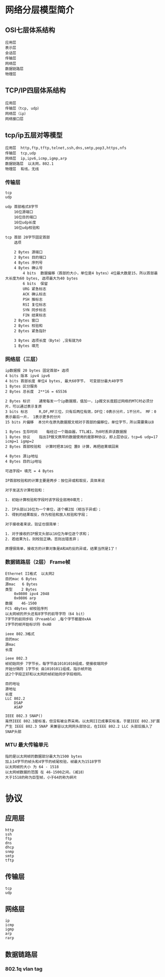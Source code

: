 # 网络分层模型简介

## OSI七层体系结构
    应用层
    表示层
    会话层
    传输层
    网络层
    数据链路层
    物理层

## TCP/IP四层体系结构
    应用层
    传输层（tcp, udp）
    网络层（ip）
    网络接口层

## tcp/ip五层对等模型
    应用层  http,ftp,tftp,telnet,ssh,dns,smtp,pop3,https,nfs
    传输层  tcp,udp
    网络层  ip,ipv6,icmp,igmp,arp
    数据链路层  以太网，802.1
    物理层  有线，无线

### 传输层
    tcp
    udp

    udp 首部格式8字节
        16位源端口
        16位目的端口
        16位udp长度
        16位udp校验和
    
    tcp 首部 20字节固定首部
        选项

        2 Bytes 源端口
        2 Bytes 目的端口
        4 Bytes 序列号
        4 Bytes 确认号
            4 bits  数据偏移（首部的大小，单位是4 bytes）4位最大数是15，所以首部最大长度为60 bytes, 选项最大为40 bytes
            6 bits  保留
            URG 紧急标志
            ACK 确认标志
            PSH 推标志
            RSI 复位标志
            SYN 同步标志
            FIN 结束标志
        2 Bytes 窗口
        2 Bytes 校验和
        2 Bytes 紧急指针

        3 Bytes 选项长度（Byte）,没有就为0
        1 Bytes 填充



        


### 网络层（三层）
    ip数据报 20 bytes 固定首部+ 选项
    4 bits 版本 ipv4 ipv6
    4 bits 首部长度 单位4 bytes, 最大60字节， 可变部分最大40字节
    1 Bytes 区分服务
    2 Bytes 总长度  2**16 = 65536

    2 Bytes 标识    通常每发一个ip数据报，值加一，ip报文长度超过网络的MTC时必须分片，可以通过表示复原
    3 bits 标志     R,DF,MF三位，只有后两位有效，DF位：0表示分片，1不分片。 MF：0 表示最后一片， 1表示更多的分片
    15 bits 片偏移  本分片在原先数据报文相对于首部的偏移位，单位字节，所以需要乘以8

    1 Bytes 生存时间    每经过一个路由器，TTL减1，为0时丢弃该数据报
    1 Bytes 协议    指出IP报文携带的数据使用的是那种协议，即上层协议，tcp=6 udp=17 icmp=1 igmp=2
    2 Bytes 首部校验和  计算时把本16位 置0 计算，再把结果填回来

    4 Bytes 源ip地址
    4 Bytes 目的ip地址

    可选字段+ 填充 = 4 Bytes

    IP首部校验和的计算主要是两步：按位异或和取反，具体来说

    对于发送方计算检验和：

    1. 初始计算校验和字段时该字段全部用0填充；

    2. IP头部以16位为一个单位，逐个模2加（相当于异或）；
    3. 得到的结果取反，作为校验和放入校验和字段；

    对于接收者来说，验证也很简单：

    1. 对于接收的IP报文头部以16位为单位逐个求和；
    2. 若结果为1，则校验正确，否则出错丢弃；

    原理很简单，接收方的计算对象是A和A的反的异或，结果当然是1了！


### 数据链路层（2层）   Frame帧
    Ethernet II格式  以太网2
    目的mac 6 Bytes
    源mac   6 Bytes
    类型    2 Bytes
        0x0800 ipv4 2048
        0x0806 arp
    数据    46-1500
    FCS 4Bytes 帧校验序列
    以太网帧的开头还有8字节的前导字符（64 bit）
    7字节的前同步码（Preamble）,每个字节都是0xAA
    1字节的帧开始标识符 0xAB

    ieee 802.3格式
    目的mac
    源mac
    长度

    ieee 802.3
    帧初始同步 7字节长，每字节由10101010组成，使接收端同步
    开始分隔符 1字节长 由10101011组成，指示帧开始
    这2个字段正好和以太网的帧初始同步字段相同。

    目的地址
    源地址
    长度
    LLC 802.2
        DSAP
        ASAP

    IEEE 802.3 SNAP()
    虽然IEEE 802.3是标准，但没有被业界采用。以太网II已成事实标准。于是IEEE 802.3扩展产生 IEEE 802.3 SNAP 来兼容以太网网头部协议，在IEEE 802.2 LLC 头部后插入了SNAP头部



    

### MTU 最大传输单元
    指的是以太网帧的数据部分最大为1500 bytes
    加上14字节的帧头和4字节的帧尾校验，帧最大为1518字节
    以太网帧的大小 为 64 - 1518
    以太网帧数据的范围 在 46-1500之间，（减18）
    大于1518的称为巨型帧，小于64的称为碎片



# 协议
## 应用层
    http
    ssh
    ftp
    dns
    dhcp
    snmp
    smtp
    tftp

## 传输层
    tcp 
    udp

## 网络层
    ip
    icmp
    igmp
    arp
    rarp

## 数据链路层
    


### 802.1q   vlan tag